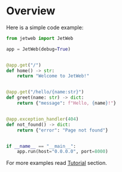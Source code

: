 # Overview

Here is a simple code example:

```python
from jetweb import JetWeb

app = JetWeb(debug=True)


@app.get("/")
def home() -> str:
    return "Welcome to JetWeb!"


@app.get("/hello/{name:str}")
def greet(name: str) -> dict:
    return {"message": f"Hello, {name}!"}


@app.exception_handler(404)
def not_found() -> dict:
    return {"error": "Page not found"}


if __name__ == "__main__":
    app.run(host="0.0.0.0", port=8000)
```

For more examples read [Tutorial](./tutorial/request-handlers.md) section.
